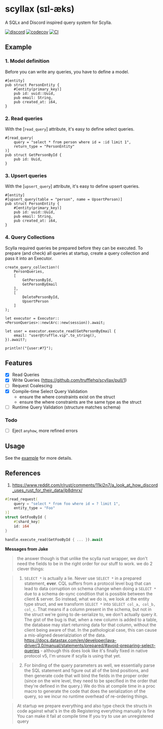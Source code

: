 # scyllax (sɪl-æks)
A SQLx and Discord inspired query system for Scylla.

[![discord](https://img.shields.io/discord/1080316613968011335?color=5865F2&logo=discord&logoColor=white)](https://discord.gg/FahQSBMMGg)
[![codecov](https://codecov.io/gh/trufflehq/scyllax/graph/badge.svg?token=OGH77YR0TA)](https://codecov.io/gh/trufflehq/scyllax)
[![CI](https://github.com/trufflehq/scyllax/actions/workflows/ci.yml/badge.svg)](https://github.com/trufflehq/scyllax/actions/workflows/ci.yml)

## Example
### 1. Model definition
Before you can write any queries, you have to define a model.
```rust,ignore
#[entity]
pub struct PersonEntity {
    #[entity(primary_key)]
    pub id: uuid::Uuid,
    pub email: String,
    pub created_at: i64,
}
```

### 2. Read queries
With the [`read_query`] attribute, it's easy to define select queries.
```rust,ignore
#[read_query(
    query = "select * from person where id = :id limit 1",
    return_type = "PersonEntity"
)]
pub struct GetPersonById {
    pub id: Uuid,
}
```

### 3. Upsert queries
With the [`upsert_query`] attribute, it's easy to define upsert queries.
```rust,ignore
#[entity]
#[upsert_query(table = "person", name = UpsertPerson)]
pub struct PersonEntity {
    #[entity(primary_key)]
    pub id: uuid::Uuid,
    pub email: String,
    pub created_at: i64,
}
```

### 4. Query Collections
Scylla required queries be prepared before they can be executed. To prepare (and check) all queries at startup, create a query collection and pass it into an Executor.
```rust,ignore
create_query_collection!(
    PersonQueries,
    [
        GetPersonById,
        GetPersonByEmail
    ],
    [
        DeletePersonById,
        UpsertPerson
    ]
);

let executor = Executor::<PersonQueries>::new(Arc::new(session)).await;

let user = executor.execute_read(GetPersonByEmail {
    email: "user@truffle.vip".to_string(),
}).await?;

println!("{user:#?}");
```

## Features
- [x] Read Queries
- [x] Write Queries (https://github.com/trufflehq/scyllax/pull/1)
- [ ] Request Coalescing
- [x] Compile-time Select Query Validation
  - ensure the where constraints exist on the struct
  - ensure the where constraints are the same type as the struct
- [ ] Runtime Query Validation (structure matches schema)

### Todo
- [ ] Eject `anyhow`, more refined errors

## Usage
See the [example](example) for more details.

## References
1. https://www.reddit.com/r/rust/comments/11ki2n7/a_look_at_how_discord_uses_rust_for_their_data/jb8dmrx/

```rs
#[read_request(
    query = "select * from foo where id = ? limit 1",
    entity_type = "Foo"
)]
struct GetFooById {
    #[shard_key]
    id: i64
}
```

```rs
handle.execute_read(GetFooById { ... }).await
```

**Messages from Jake**

> the answer though is that unlike the scylla rust wrapper, we don't need the fields to be in the right order for our stuff to work.
> we do 2 clever things:

> 1) `SELECT *` is actually a lie. Never use `SELECT *` in a prepared statement, **ever**. CQL suffers from a protocol level bug that can lead to data corruption on schema change when doing a `SELECT *` due to a schema de-sync condition that is possible between the client & server. So instead, what we do is, we look at the entity type struct, and we transform `SELECT *` into `SELECT col_a, col_b, col_c`. That means if a column present in the schema, but not in the struct we're going to de-serialize to, we don't actually query it. The gist of the bug is that, when a new column is added to a table, the database may start returning data for that column, without the client being aware of that. In the pathological case, this can cause a mis-aligned deserialziation of the data. https://docs.datastax.com/en/developer/java-driver/3.0/manual/statements/prepared/#avoid-preparing-select-queries - although this does look like it's finally fixed in native protocol v5, I'm unsure if scylla is using that yet.

> 2) For binding of the query parameters as well, we essentially parse the SQL statement and figure out all of the bind positions, and then generate code that will bind the fields in the proper order (since on the wire level, they need to be specified in the order that they're defined in the query.) We do this at compile time in a proc macro to generate the code that does the serialization of the query, so we incur no runtime overhead of re-ordering things.

> At startup we prepare everything and also type check the structs in code against what's in the db
Registering everything manually is fine
You can make it fail at compile time
If you try to use an unregistered query
